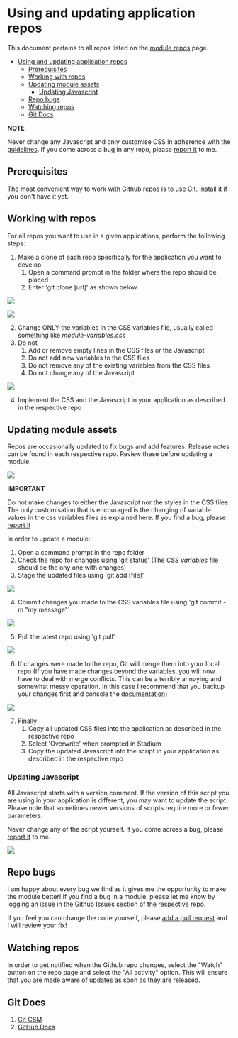 # Using and updating application repos

This document pertains to all repos listed on the [module repos](https://github.com/stadium-software/modules) page. 

- [Using and updating application repos](#using-and-updating-application-repos)
  - [Prerequisites](#prerequisites)
  - [Working with repos](#working-with-repos)
  - [Updating module assets](#updating-module-assets)
    - [Updating Javascript](#updating-javascript)
  - [Repo bugs](#repo-bugs)
  - [Watching repos](#watching-repos)
  - [Git Docs](#git-docs)

**NOTE**

Never change any Javascript and only customise CSS in adherence with the [guidelines](#working-with-repos). If you come across a bug in any repo, please [report it](#repo-bugs) to me. 

## Prerequisites
The most convenient way to work with Github repos is to use [Git](https://education.github.com/git-cheat-sheet-education.pdf). Install it if you don't have it yet. 

## Working with repos
For all repos you want to use in a given applications, perform the following steps:

1. Make a clone of each repo specifically for the application you want to develop
   1. Open a command prompt in the folder where the repo should be placed
   2. Enter 'git clone \[url]' as shown below

![](images/GitClone.png)

![](images/WindowsExplorer.png)

2. Change ONLY the variables in the CSS variables file, usually called something like *module-variables.css*
3. Do not 
   1. Add or remove empty lines in the CSS files or the Javascript
   2. Do not add new variables to the CSS files
   3. Do not remove any of the existing variables from the CSS files
   4. Do not change any of the Javascript

![](images/EditableElements.png)

4. Implement the CSS and the Javascript in your application as described in the respective repo

## Updating module assets
Repos are occasionally updated to fix bugs and add features. Release notes can be found in each respective repo. Review these before updating a module. 

![](images/VersionInfo.png)

**IMPORTANT**

Do not make changes to either the Javascript nor the styles in the CSS files. The only customisation that is encouraged is the changing of variable values in the css variables files as explained here. If you find a bug, please [report it](#repo-bugs)

In order to update a module:

1. Open a command prompt in the repo folder
2. Check the repo for changes using 'git status' (The *CSS variables* file should be the ony one with changes)
3. Stage the updated files using 'git add \[file]'

![](images/GitAddFile.png)

4. Commit changes you made to the CSS variables file using 'git commit -m "my message"'

![](images/GitCommit_.png)

5. Pull the latest repo using 'git pull'

![](images/GitPull.png)

6. If changes were made to the repo, Git will merge them into your local repo (If you have made changes beyond the variables, you will now have to deal with merge conflicts. This can be a terribly annoying and somewhat messy operation. In this case I recommend that you backup your changes first and console the [documentation](https://git-scm.com/docs/git-merge))

![](images/GitPullWithMerge.png)

7. Finally
   1. Copy all updated CSS files into the application as described in the respective repo
   2. Select 'Overwrite' when prompted in Stadium
   3. Copy the updated Javascript into the script in your application as described in the respective repo

### Updating Javascript
All Javascript starts with a version comment. If the version of this script you are using in your application is different, you may want to update the script. Please note that sometimes newer versions of scripts require more or fewer parameters. 

Never change any of the script yourself. If you come across a bug, please [report it](#repo-bugs) to me. 

![](images/ScriptVersions.png)

## Repo bugs
I am happy about every bug we find as it gives me the opportunity to make the module better! If you find a bug in a module, please let me know by [logging an issue](https://docs.github.com/en/issues/tracking-your-work-with-issues/creating-an-issue) in the Github Issues section of the respective repo. 
 
If you feel you can change the code yourself, please [add a pull request](https://docs.github.com/en/pull-requests/collaborating-with-pull-requests/incorporating-changes-from-a-pull-request/merging-a-pull-request-with-a-merge-queue#adding-a-pull-request-to-a-merge-queue) and I will review your fix! 

## Watching repos
In order to get notified when the Github repo changes, select the "Watch" button on the repo page and select the "All activity" option. This will ensure that you are made aware of updates as soon as they are released. 

## Git Docs
1. [Git CSM](https://git-scm.com/docs)
2. [GitHub Docs](https://docs.github.com/en)